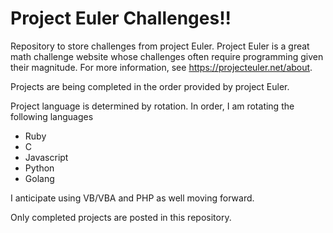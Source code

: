 # Project Euler Challenges!!

Repository to store challenges from project Euler.  Project Euler is a great math challenge website whose challenges often require programming given their magnitude. For more information, see https://projecteuler.net/about.

Projects are being completed in the order provided by project Euler.

Project language is determined by rotation.  In order, I am rotating the following languages

* Ruby
* C
* Javascript
* Python
* Golang

I anticipate using VB/VBA and PHP as well moving forward.

Only completed projects are posted in this repository.
